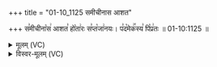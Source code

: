 +++
title = "01-10_1125 समीचीनास आशत"

+++
स꣣मीचीना꣡स꣢ आशत꣣ हो꣡ता꣢रः स꣣प्त꣡जा꣢नयः। प꣣द꣡मेक꣢꣯स्य꣣ पि꣡प्र꣢तः ॥ 01-10:1125 ॥

<details><summary>मूलम् (VC)</summary>

स꣣मीचीना꣡स꣢ आशत꣣ हो꣡ता꣢रः स꣣प्त꣡जा꣢नयः । प꣣द꣡मे꣢꣯कस्य꣣ पि꣡प्र꣢तः ॥११२५॥
</details>

<details><summary>विस्वर-मूलम् (VC)</summary>

समीचीनास आशत होतारः सप्तजानयः । पदमेकस्य पिप्रतः ॥११२५॥
</details>